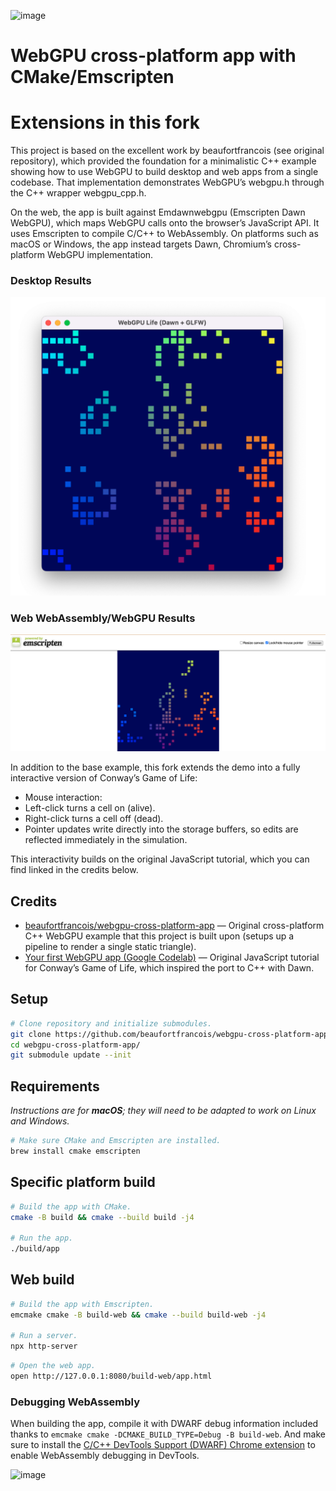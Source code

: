 ![image](https://github.com/beaufortfrancois/webgpu-cross-platform-app/assets/634478/81579516-7390-4198-bb18-68e7f4cb34c3)

# WebGPU cross-platform app with CMake/Emscripten


# Extensions in this fork

This project is based on the excellent work by beaufortfrancois (see original repository), which provided the foundation for a minimalistic C++ example showing how to use WebGPU to build desktop and web apps from a single codebase. That implementation demonstrates WebGPU’s webgpu.h through the C++ wrapper webgpu_cpp.h.

On the web, the app is built against Emdawnwebgpu (Emscripten Dawn WebGPU), which maps WebGPU calls onto the browser’s JavaScript API. It uses Emscripten to compile C/C++ to WebAssembly. On platforms such as macOS or Windows, the app instead targets Dawn, Chromium’s cross-platform WebGPU implementation.

### Desktop Results

![image1](./imgs/desktop_webgpu.png)

### Web WebAssembly/WebGPU Results

![image2](./imgs/web_webgpu.png)

In addition to the base example, this fork extends the demo into a fully interactive version of Conway’s Game of Life:

- Mouse interaction:
- Left-click turns a cell on (alive).
- Right-click turns a cell off (dead).
- Pointer updates write directly into the storage buffers, so edits are reflected immediately in the simulation.

This interactivity builds on the original JavaScript tutorial, which you can find linked in the credits below.

## Credits

- [beaufortfrancois/webgpu-cross-platform-app](https://github.com/beaufortfrancois/webgpu-cross-platform-app) — Original cross-platform C++ WebGPU example that this project is built upon (setups up a pipeline to render a single static triangle).
- [Your first WebGPU app (Google Codelab)](https://codelabs.developers.google.com/your-first-webgpu-app#0) — Original JavaScript tutorial for Conway’s Game of Life, which inspired the port to C++ with Dawn.

## Setup

```sh
# Clone repository and initialize submodules.
git clone https://github.com/beaufortfrancois/webgpu-cross-platform-app.git
cd webgpu-cross-platform-app/
git submodule update --init
```

## Requirements

<i>Instructions are for **macOS**; they will need to be adapted to work on Linux and Windows.</i>

```sh
# Make sure CMake and Emscripten are installed.
brew install cmake emscripten
```

## Specific platform build

```sh
# Build the app with CMake.
cmake -B build && cmake --build build -j4

# Run the app.
./build/app
```

## Web build

```sh
# Build the app with Emscripten.
emcmake cmake -B build-web && cmake --build build-web -j4

# Run a server.
npx http-server
```

```sh
# Open the web app.
open http://127.0.0.1:8080/build-web/app.html
```

### Debugging WebAssembly

When building the app, compile it with DWARF debug information included thanks to `emcmake cmake -DCMAKE_BUILD_TYPE=Debug -B build-web`. And make sure to install the [C/C++ DevTools Support (DWARF) Chrome extension](https://goo.gle/wasm-debugging-extension) to enable WebAssembly debugging in DevTools.

<img width="1112" alt="image" src="https://github.com/beaufortfrancois/webgpu-cross-platform-app/assets/634478/e82f2494-6b1a-4534-b9e3-0c04caeca96d">
